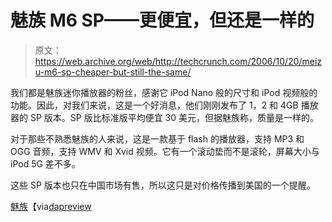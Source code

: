 # 魅族 M6 SP——更便宜，但还是一样的

> 原文：<https://web.archive.org/web/http://techcrunch.com/2006/10/20/meizu-m6-sp-cheaper-but-still-the-same/>

我们都是魅族迷你播放器的粉丝，感谢它 iPod Nano 般的尺寸和 iPod 视频般的功能。因此，对我们来说，这是一个好消息，他们刚刚发布了 1，2 和 4GB 播放器的 SP 版本。SP 版比标准版平均便宜 30 美元，但据魅族称，质量是一样的。

对于那些不熟悉魅族的人来说，这是一款基于 flash 的播放器，支持 MP3 和 OGG 音频，支持 WMV 和 Xvid 视频。它有一个滚动垫而不是滚轮，屏幕大小与 iPod 5G 差不多。

这些 SP 版本也只在中国市场有售，所以这只是对价格传播到美国的一个提醒。

[魅族](https://web.archive.org/web/20150622094038/http://www.meizu.com/bbs/dispbbs.asp?boardid=22&id=419482)【via[dapreview](https://web.archive.org/web/20150622094038/http://dapreview.net/news.php?item.3702.1)